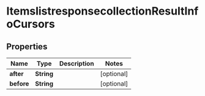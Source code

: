 # ItemslistresponsecollectionResultInfoCursors

## Properties
Name | Type | Description | Notes
------------ | ------------- | ------------- | -------------
**after** | **String** |  |  [optional]
**before** | **String** |  |  [optional]
